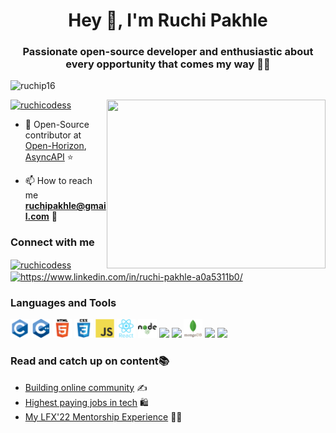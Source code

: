 <h1 align="center">Hey 👋, I'm Ruchi Pakhle</h1>
<h3 align="center"> Passionate open-source developer and enthusiastic about every opportunity that comes my way 👩‍💻 </h3> 

<p align="left"> <img src="https://komarev.com/ghpvc/?username=ruchip16&label=Profile%20views&color=0e75b6&style=flat" alt="ruchip16" /> </p>

 <img align="right" height="270px" width="350" src="https://user-images.githubusercontent.com/72685035/147284506-c53eae58-0243-4026-a850-f091f0833326.gif" />
 
<p align="left"> <a href="https://twitter.com/ruchicodess" target="blank"><img src="https://img.shields.io/twitter/follow/ruchicodess?logo=twitter&style=for-the-badge" alt="ruchicodess" /></a> </p>

<!-- - 🔭 I’m currently working on [Best.Tweets](https://github.com/Ruchip16/Best.Tweets) ✍️ -->

- 👯 Open-Source contributor at [Open-Horizon](https://github.com/open-horizon/), [AsyncAPI](https://github.com/asyncapi/glee/pull/342#issuecomment-1403580101) ⭐

- 📫 How to reach me **ruchipakhle@gmail.com** 📧

<h3 align="left">Connect with me</h3>
<p align="left">
<a href="https://twitter.com/ruchicodess" target="blank"><img align="center" src="https://raw.githubusercontent.com/rahuldkjain/github-profile-readme-generator/master/src/images/icons/Social/twitter.svg" alt="ruchicodess" height="30" width="40" /></a>
<a href="https://www.linkedin.com/in/ruchi-pakhle-a0a5311b0/" target="blank"><img align="center" src="https://raw.githubusercontent.com/rahuldkjain/github-profile-readme-generator/master/src/images/icons/Social/linked-in-alt.svg" alt="https://www.linkedin.com/in/ruchi-pakhle-a0a5311b0/" height="30" width="40" /></a>
</p>

<h3 align="left">Languages and Tools</h3>

<code><img height="30" src="https://raw.githubusercontent.com/devicons/devicon/master/icons/c/c-original.svg"></code>
<code><img height="30" src="https://raw.githubusercontent.com/devicons/devicon/master/icons/cplusplus/cplusplus-original.svg"></code>
<code><img height="30" src="https://raw.githubusercontent.com/devicons/devicon/master/icons/html5/html5-original-wordmark.svg"></code>
<code><img height="30" src="https://raw.githubusercontent.com/devicons/devicon/master/icons/css3/css3-original-wordmark.svg"></code>
<code><img height="30" src="https://raw.githubusercontent.com/devicons/devicon/master/icons/javascript/javascript-original.svg"></code>
<code><img height="30" src="https://raw.githubusercontent.com/devicons/devicon/master/icons/react/react-original-wordmark.svg"></code>
<code><img height="30" src="https://raw.githubusercontent.com/devicons/devicon/master/icons/nodejs/nodejs-original-wordmark.svg"></code>
<code><img height="30" src="https://www.vectorlogo.zone/logos/git-scm/git-scm-icon.svg"></code>
<code><img height="30" src="https://www.vectorlogo.zone/logos/heroku/heroku-icon.svg"></code>
<code><img height="30" src="https://raw.githubusercontent.com/devicons/devicon/master/icons/mongodb/mongodb-original-wordmark.svg"></code>
<code><img height="30" src="https://www.vectorlogo.zone/logos/figma/figma-icon.svg"></code>
<code><img height="30" src="https://cdn.worldvectorlogo.com/logos/adobe-xd.svg"></code>

<h3 align="left">Read and catch up on content📚</h3>

- [Building online community](https://scholarshiptrack.org/2021/08/23/how-to-build-your-online-community/) ✍️
- [Highest paying jobs in tech](https://scholarshiptrack.org/2021/10/17/the-top-3-most-desired-highest-paying-jobs-in-the-tech-industry-for-2021/) 🛍️
- [My LFX'22 Mentorship Experience](https://medium.com/@ruchipakhle/lfx22-mentorship-experience-with-open-horizon-1df5f0127122) 👩‍💻

</br>


 





